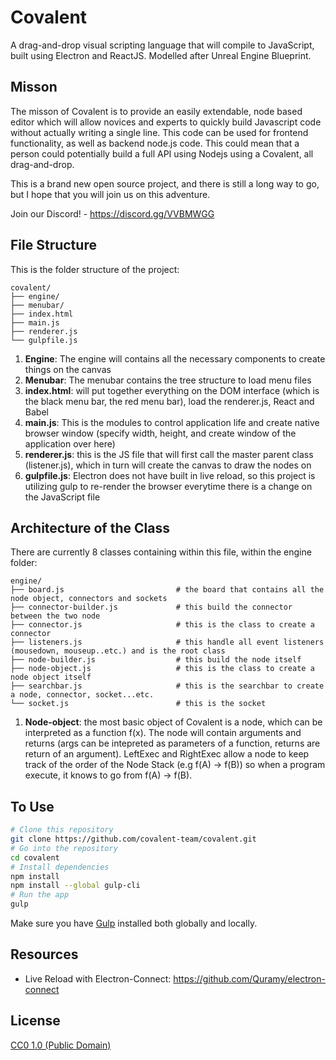 # Covalent

A drag-and-drop visual scripting language that will compile to JavaScript, built using Electron and ReactJS. 
Modelled after Unreal Engine Blueprint. 

## Misson

The misson of Covalent is to provide an easily extendable, node based editor which will allow novices and experts to quickly build Javascript code without actually writing a single line. This code can be used for frontend functionality, as well as backend node.js code. This could mean that a person could potentially build a full API using Nodejs using a Covalent, all drag-and-drop.

This is a brand new open source project, and there is still a long way to go, but I hope that you will join us on this adventure.

Join our Discord! - https://discord.gg/VVBMWGG

## File Structure 
This is the folder structure of the project: 

    covalent/
    ├── engine/                       
    ├── menubar/
    ├── index.html 
    ├── main.js 
    ├── renderer.js  
    └── gulpfile.js    
    
  1. **Engine**: The engine will contains all the necessary components to create things on the canvas 
  2. **Menubar**: The menubar contains the tree structure to load menu files 
  3. **index.html**: will put together everything on the DOM interface (which is the black menu bar, the red menu bar), load the renderer.js, React and Babel 
  4. **main.js**: This is the modules to control application life and create native browser window (specify width, height, and create window of the application over here)
  5. **renderer.js**: this is the JS file that will first call the master parent class (listener.js), which in turn will create the canvas to draw the nodes on 
  6. **gulpfile.js**: Electron does not have built in live reload, so this project is utilizing gulp to re-render the browser everytime there is a change on the JavaScript file 


     

## Architecture of the Class 
There are currently 8 classes containing within this file, within the engine folder:  

    engine/
    ├── board.js                         # the board that contains all the node object, connectors and sockets 
    ├── connector-builder.js             # this build the connector between the two node 
    ├── connector.js                     # this is the class to create a connector 
    ├── listeners.js                     # this handle all event listeners (mousedown, mouseup..etc.) and is the root class 
    ├── node-builder.js                  # this build the node itself             
    ├── node-object.js                   # this is the class to create a node object itself 
    ├── searchbar.js                     # this is the searchbar to create a node, connector, socket...etc. 
    └── socket.js                        # this is the socket 
    
   
  1. **Node-object**: the most basic object of Covalent is a node, which can be interpreted as a function f(x). The node will contain arguments and returns (args can be intepreted as parameters of a function, returns are return of an argument). LeftExec and RightExec allow a node to keep track of the order of the Node Stack (e.g f(A) -> f(B)) so when a program execute, it knows to go from f(A) -> f(B). 
  

## To Use
```bash
# Clone this repository
git clone https://github.com/covalent-team/covalent.git 
# Go into the repository
cd covalent 
# Install dependencies
npm install 
npm install --global gulp-cli 
# Run the app
gulp 
```
Make sure you have [Gulp](https://github.com/gulpjs/gulp/blob/v3.9.1/docs/getting-started.md) installed both globally and locally. 

## Resources 
- Live Reload with Electron-Connect: https://github.com/Quramy/electron-connect  


## License

[CC0 1.0 (Public Domain)](LICENSE.md)
